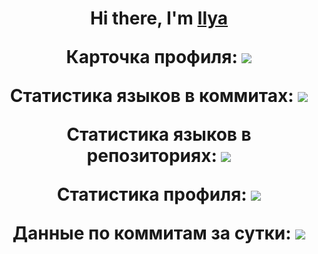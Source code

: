 <h1 align="center">Hi there, I'm <a href="https://github.com/barashek1233" target="_blank">Ilya</a> 

Карточка профиля: 
![](https://github-profile-summary-cards.vercel.app/api/cards/profile-details?username=barashek1233&theme=solarized_dark)

Статистика языков в коммитах:
![](https://github-profile-summary-cards.vercel.app/api/cards/most-commit-language?username=barashek1233&theme=solarized_dark)

Статистика языков в репозиториях:
![](https://github-profile-summary-cards.vercel.app/api/cards/repos-per-language?username=barashek1233&theme=solarized_dark)

Статистика профиля:
![](https://github-profile-summary-cards.vercel.app/api/cards/stats?username=barashek1233&theme=solarized_dark)

Данные по коммитам за сутки:
![](https://github-profile-summary-cards.vercel.app/api/cards/productive-time?username=barashek1233&theme=solarized_dark)
